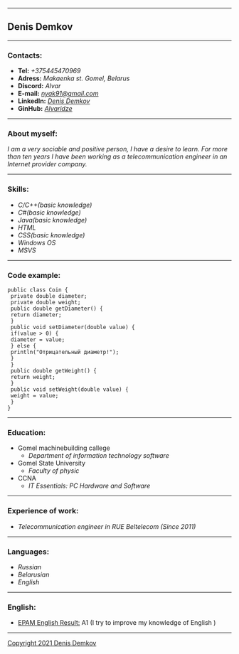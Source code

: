***
## Denis Demkov ##
***

### **Contacts:** ###
  + **Tel:** *+375445470969*
  + **Adress:** *Makaenka st. Gomel, Belarus*
  + **Discord:** *Alvar*
  + **E-mail:** *nyak91@gmail.com*
  + **LinkedIn:** *[Denis Demkov](https://www.linkedin.com/in/denis-demkov-4933161b7/)*
  + **GinHub:** *[Alvaridze](https://github.com/Alvaridze)*
***
### **About myself:** ###  
 
*I am a very sociable and positive person, I have a desire to learn. For more than ten years I have been working as a telecommunication engineer in an Internet provider company.*

***
### **Skills:** ###

+ *C/C++(basic knowledge)*
+ *C#(basic knowledge)*
+ *Java(basic knowledge)*
+ *HTML*
+ *CSS(basic knowledge)*
+ *Windows OS*
+ *MSVS*

***

### **Code example:** ###

```
public class Coin {
 private double diameter; 
 private double weight; 
 public double getDiameter() {
 return diameter;
 }
 public void setDiameter(double value) {
 if(value > 0) {
 diameter = value;
 } else {
 println("Oтрицательный диаметр!");
 }
 }
 public double getWeight() { 
 return weight;
 }
 public void setWeight(double value) {
 weight = value;
 }
}
```
***
### **Education:** ###

+ Gomel machinebuilding callege
  + *Department of information technology software*
+ Gomel State University
  + *Faculty of physic*
+ CCNA
  + *IT Essentials: PC Hardware and Software*
  
***

### **Experience of work:** ###

+ *Telecommunication engineer in RUE Beltelecom (Since 2011)*
  
***

### **Languages:** ###

+ *Russian*
+ *Belarusian*
+ *English*

***
### **English:** ###

+ [EPAM English Result:](https://examinator.epam.com/Main/PersonalAssignments/189699) A1 (I try to improve my knowledge of English )
  
***
[Copyright 2021 Denis Demkov](https://www.linkedin.com/in/denis-demkov-4933161b7/)

